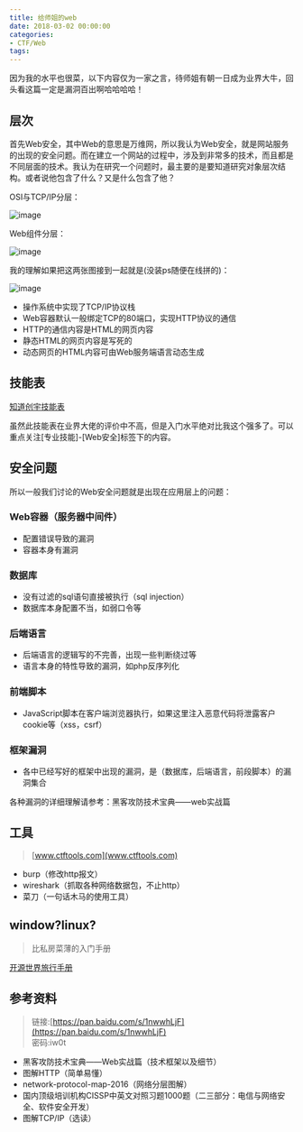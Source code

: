 ```yaml
---
title: 给师姐的web
date: 2018-03-02 00:00:00
categories:
- CTF/Web
tags: 
---
```


因为我的水平也很菜，以下内容仅为一家之言，待师姐有朝一日成为业界大牛，回头看这篇一定是漏洞百出啊哈哈哈哈！

## 层次

首先Web安全，其中Web的意思是万维网，所以我认为Web安全，就是网站服务的出现的安全问题。而在建立一个网站的过程中，涉及到非常多的技术，而且都是不同层面的技术。我认为在研究一个问题时，最主要的是要知道研究对象层次结构。或者说他包含了什么？又是什么包含了他？

OSI与TCP/IP分层：

![image](https://ss3.bdstatic.com/70cFv8Sh_Q1YnxGkpoWK1HF6hhy/it/u=2884397030,1042990387&fm=27&gp=0.jpg)

Web组件分层：

![image](http://blog.knownsec.com/Knownsec_RD_Checklist/res/web_component.png)

我的理解如果把这两张图接到一起就是(没装ps随便在线拼的)：

![image](https://s1.ax1x.com/2018/03/02/9rqBK1.jpg)

- 操作系统中实现了TCP/IP协议栈
- Web容器默认一般绑定TCP的80端口，实现HTTP协议的通信
- HTTP的通信内容是HTML的网页内容
- 静态HTML的网页内容是写死的
- 动态网页的HTML内容可由Web服务端语言动态生成

## 技能表

[知道创宇技能表](http://blog.knownsec.com/Knownsec_RD_Checklist/)

虽然此技能表在业界大佬的评价中不高，但是入门水平绝对比我这个强多了。可以重点关注[专业技能]-[Web安全]标签下的内容。


## 安全问题

所以一般我们讨论的Web安全问题就是出现在应用层上的问题：

### Web容器（服务器中间件）

- 配置错误导致的漏洞
- 容器本身有漏洞

### 数据库

- 没有过滤的sql语句直接被执行（sql injection）
- 数据库本身配置不当，如弱口令等	

### 后端语言

- 后端语言的逻辑写的不完善，出现一些判断绕过等
- 语言本身的特性导致的漏洞，如php反序列化

### 前端脚本

- JavaScript脚本在客户端浏览器执行，如果这里注入恶意代码将泄露客户cookie等（xss，csrf）

### 框架漏洞

- 各中已经写好的框架中出现的漏洞，是（数据库，后端语言，前段脚本）的漏洞集合

各种漏洞的详细理解请参考：黑客攻防技术宝典——web实战篇

## 工具

> [www.ctftools.com](www.ctftools.com)

- burp（修改http报文）
- wireshark（抓取各种网络数据包，不止http）
- 菜刀（一句话木马的使用工具）

## window?linux?

> 比私房菜薄的入门手册

[开源世界旅行手册](https://i.linuxtoy.org/docs/guide/)


## 参考资料

> 链接:[https://pan.baidu.com/s/1nwwhLjF](https://pan.baidu.com/s/1nwwhLjF)    
密码:iw0t

- 黑客攻防技术宝典——Web实战篇（技术框架以及细节）
- 图解HTTP（简单易懂）
- network-protocol-map-2016（网络分层图解）
- 国内顶级培训机构CISSP中英文对照习题1000题（二三部分：电信与网络安全、软件安全开发）
- 图解TCP/IP（选读）
